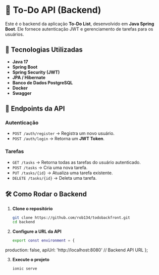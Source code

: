 # 📝 To-Do API (Backend)

Este é o backend da aplicação **To-Do List**, desenvolvido em **Java Spring Boot**. Ele fornece autenticação JWT e gerenciamento de tarefas para os usuários.

## 🚀 Tecnologias Utilizadas
- **Java 17**
- **Spring Boot**
- **Spring Security (JWT)**
- **JPA / Hibernate**
- **Banco de Dados PostgreSQL**
- **Docker**
- **Swagger**


## 📌 Endpoints da API

### **Autenticação**
- `POST /auth/register` → Registra um novo usuário.
- `POST /auth/login` → Retorna um **JWT Token**.

### **Tarefas**
- `GET /tasks` → Retorna todas as tarefas do usuário autenticado.
- `POST /tasks` → Cria uma nova tarefa.
- `PUT /tasks/{id}` → Atualiza uma tarefa existente.
- `DELETE /tasks/{id}` → Deleta uma tarefa.

## 🛠️ Como Rodar o Backend

1. **Clone o repositório**  
   ```sh
   git clone https://github.com/rob134/todobackfront.git
   cd backend

2. **Configure a URL da API**
   ```sh
   export const environment = {
  production: false,
  apiUrl: 'http://localhost:8080'  // Backend API URL
};

3. **Execute o projeto**
   ```sh
   ionic serve



